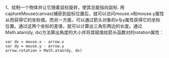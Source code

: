 1、绘制一个物体并让它随着鼠标旋转，使其总能指向鼠标.
   用captureMouse(canvas)捕获到鼠标位置后，就可以访问mouse.x和mouse.y属性从而获得它的坐标值。而另一方面，可以通过箭头对象的x与y属性获得它的坐标位置。通过这两个坐标的差值，就可以计算出三角形两边的长度。通过Math.atan(dy, dx)方法算出角度的大小并将其赋值给箭头函数对的rotation属性：
   ```
   var dx = mouse.x - arrow.x
   var dy = mouse.y - arrow.y
   arrow.rotation = Math.atan(dy, dx)
   ```